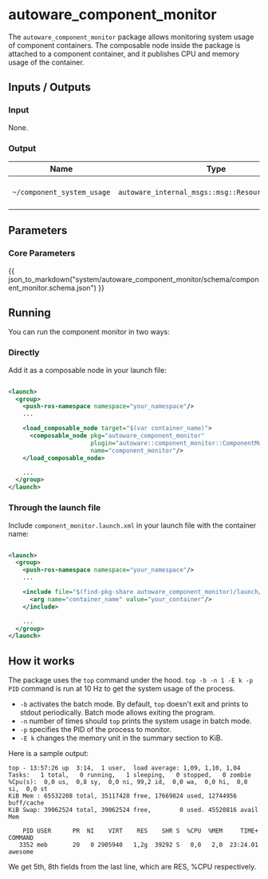 # autoware_component_monitor

The `autoware_component_monitor` package allows monitoring system usage of component containers.
The composable node inside the package is attached to a component container, and it publishes CPU and memory usage of
the container.

## Inputs / Outputs

### Input

None.

### Output

| Name                       | Type                                               | Description            |
| -------------------------- | -------------------------------------------------- | ---------------------- |
| `~/component_system_usage` | `autoware_internal_msgs::msg::ResourceUsageReport` | CPU, Memory usage etc. |

## Parameters

### Core Parameters

{{ json_to_markdown("system/autoware_component_monitor/schema/component_monitor.schema.json") }}

## Running

You can run the component monitor in two ways:

### Directly

Add it as a composable node in your launch file:

```xml

<launch>
  <group>
    <push-ros-namespace namespace="your_namespace"/>
    ...

    <load_composable_node target="$(var container_name)">
      <composable_node pkg="autoware_component_monitor"
                       plugin="autoware::component_monitor::ComponentMonitor"
                       name="component_monitor"/>
    </load_composable_node>

    ...
  </group>
</launch>
```

### Through the launch file

Include `component_monitor.launch.xml` in your launch file with the container name:

```xml

<launch>
  <group>
    <push-ros-namespace namespace="your_namespace"/>
    ...

    <include file="$(find-pkg-share autoware_component_monitor)/launch/component_monitor.launch.xml">
      <arg name="container_name" value="your_container"/>
    </include>

    ...
  </group>
</launch>
```

## How it works

The package uses the `top` command under the hood.
`top -b -n 1 -E k -p PID` command is run at 10 Hz to get the system usage of the process.

- `-b` activates the batch mode. By default, `top` doesn't exit and prints to stdout periodically. Batch mode allows
  exiting the program.
- `-n` number of times should `top` prints the system usage in batch mode.
- `-p` specifies the PID of the process to monitor.
- `-E k` changes the memory unit in the summary section to KiB.

Here is a sample output:

```text
top - 13:57:26 up  3:14,  1 user,  load average: 1,09, 1,10, 1,04
Tasks:   1 total,   0 running,   1 sleeping,   0 stopped,   0 zombie
%Cpu(s):  0,0 us,  0,8 sy,  0,0 ni, 99,2 id,  0,0 wa,  0,0 hi,  0,0 si,  0,0 st
KiB Mem : 65532208 total, 35117428 free, 17669824 used, 12744956 buff/cache
KiB Swap: 39062524 total, 39062524 free,        0 used. 45520816 avail Mem

    PID USER      PR  NI    VIRT    RES    SHR S  %CPU  %MEM     TIME+ COMMAND
   3352 meb       20   0 2905940   1,2g  39292 S   0,0   2,0  23:24.01 awesome
```

We get 5th, 8th fields from the last line, which are RES, %CPU respectively.
